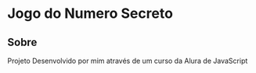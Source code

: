 <h1>Jogo do Numero Secreto</h1>


<h2>Sobre</h2>
<p>Projeto Desenvolvido por mim através de um curso da Alura de JavaScript</p>
